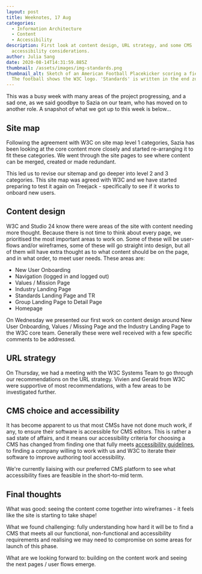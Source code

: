 ```yaml
---
layout: post
title: Weeknotes, 17 Aug
categories:
  - Information Architecture
  - Content
  - Accessibility
description: First look at content design, URL strategy, and some CMS
  accessibility considerations.
author: Julia Sang
date: 2020-08-14T14:31:59.885Z
thumbnail: /assets/images/img-standards.png
thumbnail_alt: Sketch of an American Football Placekicker scoring a field goal.
  The football shows the W3C logo. 'Standards' is written in the end zone.
---
```

This was a busy week with many areas of the project progressing, and a sad one, as we said goodbye to Sazia on our team, who has moved on to another role. A snapshot of what we got up to this week is below...

## Site map

Following the agreement with W3C on site map level 1 categories, Sazia has been looking at the core content more closely and started re-arranging it to fit these categories. We went through the site pages to see where content can be merged, created or made redundant.

This led us to revise our sitemap and go deeper into level 2 and 3 categories. This site map was agreed with W3C and we have started preparing to test it again on Treejack - specifically to see if it works to onboard new users. 

## Content design

W3C and Studio 24 know there were areas of the site with content needing more thought. Because there is not time to think about every page, we prioritised the most important areas to work on. Some of these will be user-flows and/or wireframes, some of these will go straight into design, but all of them will have extra thought as to what content should be on the page, and in what order, to meet user needs. These areas are:

* New User Onboarding 
* Navigation (logged in and logged out)
* Values / Mission Page
* Industry Landing Page
* Standards Landing Page and TR
* Group Landing Page to Detail Page
* Homepage

On Wednesday we presented our first work on content design around New User Onboarding, Values / Missing Page and the Industry Landing Page to the W3C core team. Generally these were well received with a few specific comments to be addressed.

## URL strategy

On Thursday, we had a meeting with the W3C Systems Team to go through our recommendations on the URL strategy. Vivien and Gerald from W3C were supportive of most recommendations, with a few areas to be investigated further. 

## CMS choice and accessibility

It has become apparent to us that most CMSs have not done much work, if any, to ensure their software is accessible for CMS editors. This is rather a sad state of affairs, and it means our accessibility criteria for choosing a CMS has changed from finding one that fully meets [accessibility guidelines](https://www.w3.org/WAI/standards-guidelines/atag/), to finding a company willing to work with us and W3C to iterate their software to improve authoring tool accessibility.

We're currently liaising with our preferred CMS platform to see what accessibility fixes are feasible in the short-to-mid term.

## Final thoughts

What was good: seeing the content come together into wireframes - it feels like the site is starting to take shape!

What we found challenging: fully understanding how hard it will be to find a CMS that meets all our functional, non-functional and accessibility requirements and realising we may need to compromise on some areas for launch of this phase.

What are we looking forward to: building on the content work and seeing the next pages / user flows emerge.

